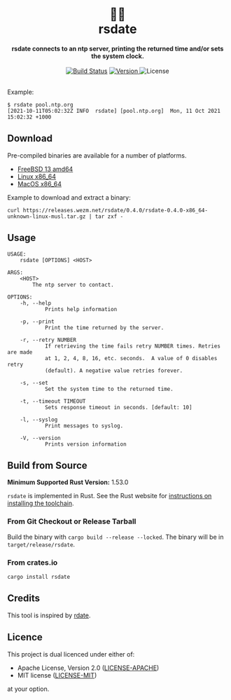 <h1 align="center">
  🦀📅<br>
  rsdate
</h1>

<div align="center">
  <strong>rsdate connects to an ntp server, printing the returned time and/or
  sets the system clock.</strong>
</div>

<br>

<div align="center">
  <a href="https://cirrus-ci.com/github/wezm/rsdate">
    <img src="https://api.cirrus-ci.com/github/wezm/rsdate.svg" alt="Build Status"></a>
  <a href="https://crates.io/crates/rsdate">
    <img src="https://img.shields.io/crates/v/rsdate.svg" alt="Version">
  </a>
  <img src="https://img.shields.io/crates/l/rsdate.svg" alt="License">
</div>

<br>

Example:

    $ rsdate pool.ntp.org
    [2021-10-11T05:02:32Z INFO  rsdate] [pool.ntp.org]	Mon, 11 Oct 2021 15:02:32 +1000

Download
--------

Pre-compiled binaries are available for a number of platforms.

* [FreeBSD 13 amd64](https://releases.wezm.net/rsdate/0.4.0/rsdate-0.4.0-amd64-unknown-freebsd.tar.gz)
* [Linux x86\_64](https://releases.wezm.net/rsdate/0.4.0/rsdate-0.4.0-x86_64-unknown-linux-musl.tar.gz)
* [MacOS x86\_64](https://releases.wezm.net/rsdate/0.4.0/rsdate-0.4.0-x86_64-apple-darwin.tar.gz)
<!-- * [Windows x86\_64](https://releases.wezm.net/rsdate/0.4.0/rsdate-0.4.0-x86_64-pc-windows-msvc.zip) -->

Example to download and extract a binary:

    curl https://releases.wezm.net/rsdate/0.4.0/rsdate-0.4.0-x86_64-unknown-linux-musl.tar.gz | tar zxf -

Usage
-----

```
USAGE:
    rsdate [OPTIONS] <HOST>

ARGS:
    <HOST>
        The ntp server to contact.

OPTIONS:
    -h, --help
            Prints help information

    -p, --print
            Print the time returned by the server.

    -r, --retry NUMBER
            If retrieving the time fails retry NUMBER times. Retries are made
            at 1, 2, 4, 8, 16, etc. seconds.  A value of 0 disables retry
            (default). A negative value retries forever.

    -s, --set
            Set the system time to the returned time.

    -t, --timeout TIMEOUT
            Sets response timeout in seconds. [default: 10]

    -l, --syslog
            Print messages to syslog.

    -V, --version
            Prints version information
```

Build from Source
-----------------

**Minimum Supported Rust Version:** 1.53.0

`rsdate` is implemented in Rust. See the Rust website for [instructions on
installing the toolchain][rustup].

### From Git Checkout or Release Tarball

Build the binary with `cargo build --release --locked`. The binary will be in
`target/release/rsdate`.

### From crates.io

`cargo install rsdate`

Credits
-------

This tool is inspired by [rdate](https://www.aelius.com/njh/rdate/).

Licence
-------

This project is dual licenced under either of:

- Apache License, Version 2.0 ([LICENSE-APACHE](https://github.com/wezm/rsdate/blob/master/LICENSE-APACHE))
- MIT license ([LICENSE-MIT](https://github.com/wezm/rsdate/blob/master/LICENSE-MIT))

at your option.

[rustup]: https://www.rust-lang.org/tools/install
